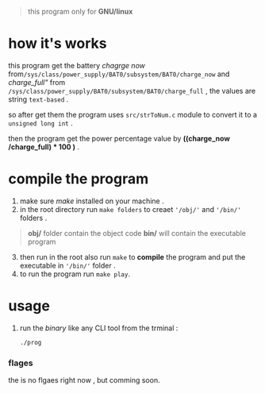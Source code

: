 > this program only for **GNU/linux**


# how it's works
this program get the battery *chagrge now* from`/sys/class/power_supply/BAT0/subsystem/BAT0/charge_now` and *charge_full"* from `/sys/class/power_supply/BAT0/subsystem/BAT0/charge_full` , the values are string `text-based` .

so after get them the program uses `src/strToNum.c` module to convert it to a `unsigned long int` .

then the program get the power percentage value by **((charge_now /charge_full) * 100 )** .

# compile the program
1. make sure *make* installed on your machine .
2. in the root directory run `make folders` to creaet `'/obj/'` and `'/bin/'` folders .
> **obj/** folder contain the object code
> **bin/** will contain the executable program
3. then run in the root also run `make` to **compile** the program and put the executable in `'/bin/'` folder .
4. to run the program run `make play`.
# usage
1. run the *binary* like any CLI tool from the trminal :
    ```bash
    ./prog
    ```
### flages
the is no flgaes right now , but comming soon.
